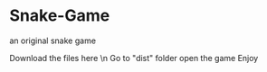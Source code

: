 # Snake-Game
an original snake game


Download the files here \n
Go to "dist" folder
open the game
Enjoy

